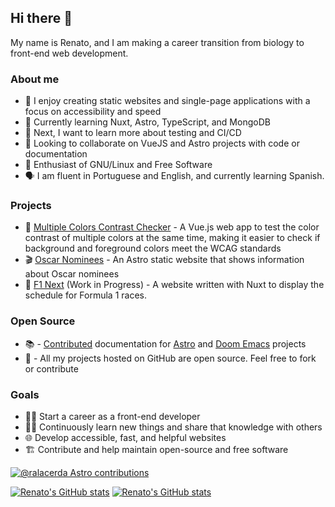 ## Hi there 👋

My name is Renato, and I am making a career transition from biology to front-end web development.

### About me

- 🔭 I enjoy creating static websites and single-page applications with a focus on accessibility and speed
- 🌱 Currently learning Nuxt, Astro, TypeScript, and MongoDB
- 📌 Next, I want to learn more about testing and CI/CD
- 👯 Looking to collaborate on VueJS and Astro projects with code or documentation
- 🐧 Enthusiast of GNU/Linux and Free Software
- 🗣️ I am fluent in Portuguese and English, and currently learning Spanish.

### Projects

- 🎨 [Multiple Colors Contrast Checker](https://multiple-contrast-checker.netlify.app/) - A Vue.js web app to test the color contrast of multiple colors at the same time, making it easier to check if background and foreground colors meet the WCAG standards
- 🎬 [Oscar Nominees](https://sequelamovies.web.app/) - An Astro static website that shows information about Oscar nominees
- 🏁 [F1 Next](https://f1next.netlify.app/) (Work in Progress) - A website written with Nuxt to display the schedule for Formula 1 races.

### Open Source

- 📚 - [Contributed](https://github.com/pulls?q=is%3Apr+author%3Aralacerda+archived%3Afalse+is%3Amerged+is%3Apublic+user%3Awithastro+user%3Adoomemacs+) documentation for [Astro](https://astro.build/) and [Doom Emacs](https://github.com/doomemacs/doomemacs) projects 
- 📖 - All my projects hosted on GitHub are open source. Feel free to fork or contribute

### Goals

- 👨‍💻 Start a career as a front-end developer
- 👨‍🎓 Continuously learn new things and share that knowledge with others
- 🌐 Develop accessible, fast, and helpful websites
- 🏗️ Contribute and help maintain open-source and free software

[![@ralacerda Astro contributions](https://astro.badg.es/v1/contributor/ralacerda.svg)](https://astro.badg.es/v1/contributor/ralacerda/)

[![Renato's GitHub stats](https://github-readme-stats-ralacerda.vercel.app/api?username=ralacerda&hide=stars&show_icons=true&theme=dark#gh-dark-mode-only)](https://github-readme-stats-ralacerda.vercel.app/api?username=ralacerda&hide=stars&show_icons=true&theme=dark#gh-dark-mode-only)
[![Renato's GitHub stats](https://github-readme-stats-ralacerda.vercel.app/api?username=ralacerda&hide=stars&show_icons=true&theme=default#gh-light-mode-only)](https://github-readme-stats-ralacerda.vercel.app/api?username=ralacerda&hide=stars&show_icons=true&theme=default#gh-light-mode-only)
